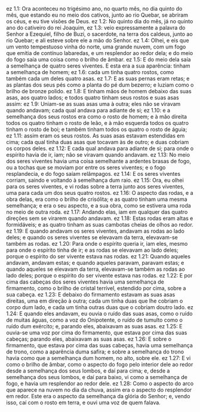 ez 1.1: Ora aconteceu no trigésimo ano, no quarto mês, no dia quinto do mês, que estando eu no meio dos cativos, junto ao rio Quebar, se abriram os céus, e eu tive visões de Deus.
ez 1.2: No quinto dia do mês, já no quinto ano do cativeiro do rei Joaquim,
ez 1.3: veio expressamente a palavra do Senhor a Ezequiel, filho de Buzi, o sacerdote, na terra dos caldeus, junto ao rio Quebar; e ali esteve sobre ele a mão do Senhor.
ez 1.4: Olhei, e eis que um vento tempestuoso vinha do norte, uma grande nuvem, com um fogo que emitia de contínuo labaredas, e um resplendor ao redor dela; e do meio do fogo saía uma coisa como o brilho de âmbar.
ez 1.5: E do meio dela saía a semelhança de quatro seres viventes. E esta era a sua aparência: tinham a semelhança de homem;
ez 1.6: cada um tinha quatro rostos, como também cada um deles quatro asas.
ez 1.7: E as suas pernas eram retas; e as plantas dos seus pés como a planta do pé dum bezerro; e luziam como o brilho de bronze polido.
ez 1.8: E tinham mãos de homem debaixo das suas asas, aos quatro lados; e todos quatro tinham seus rostos e suas asas assim:
ez 1.9: Uniam-se as suas asas uma à outra; eles não se viravam quando andavam; cada qual andava para adiante de si;
ez 1.10: e a semelhança dos seus rostos era como o rosto de homem; e à mão direita todos os quatro tinham o rosto de leão, e à mão esquerda todos os quatro tinham o rosto de boi; e também tinham todos os quatro o rosto de águia;
ez 1.11: assim eram os seus rostos. As suas asas estavam estendidas em cima; cada qual tinha duas asas que tocavam às de outro; e duas cobriam os corpos deles.
ez 1.12: E cada qual andava para adiante de si; para onde o espírito havia de ir, iam; não se viravam quando andavam.
ez 1.13: No meio dos seres viventes havia uma coisa semelhante a ardentes brasas de fogo, ou a tochas que se moviam por entre os seres viventes; e o fogo resplandecia, e do fogo saíam relâmpagos.
ez 1.14: E os seres viventes corriam, saindo e voltando à semelhança dum raio.
ez 1.15: Ora, eu olhei para os seres viventes, e vi rodas sobre a terra junto aos seres viventes, uma para cada um dos seus quatro rostos.
ez 1.16: O aspecto das rodas, e a obra delas, era como o brilho de crisólita; e as quatro tinham uma mesma semelhança; e era o seu aspecto, e a sua obra, como se estivera uma roda no meio de outra roda.
ez 1.17: Andando elas, iam em qualquer das quatro direções sem se virarem quando andavam.
ez 1.18: Estas rodas eram altas e formidáveis; e as quatro tinham as suas cambotas cheias de olhos ao redor.
ez 1.19: E quando andavam os seres viventes, andavam as rodas ao lado deles; e quando os seres viventes se elevavam da terra, elevavam-se também as rodas.
ez 1.20: Para onde o espírito queria ir, iam eles, mesmo para onde o espírito tinha de ir; e as rodas se elevavam ao lado deles; porque o espírito do ser vivente estava nas rodas.
ez 1.21: Quando aqueles andavam, andavam estas; e quando aqueles paravam, paravam estas; e quando aqueles se elevavam da terra, elevavam-se também as rodas ao lado deles; porque o espírito do ser vivente estava nas rodas.
ez 1.22: E por cima das cabeças dos seres viventes havia uma semelhança de firmamento, como o brilho de cristal terrível, estendido por cima, sobre a sua cabeça.
ez 1.23: E debaixo do firmamento estavam as suas asas direitas, uma em direção à outra; cada um tinha duas que lhe cobriam o corpo dum lado, e cada um tinha outras duas que o cobriam doutro lado.
ez 1.24: E quando eles andavam, eu ouvia o ruído das suas asas, como o ruído de muitas águas, como a voz do Onipotente, o ruído de tumulto como o ruído dum exército; e, parando eles, abaixavam as suas asas.
ez 1.25: E ouvia-se uma voz por cima do firmamento, que estava por cima das suas cabeças; parando eles, abaixavam as suas asas.
ez 1.26: E sobre o firmamento, que estava por cima das suas cabeças, havia uma semelhança de trono, como a aparência duma safira; e sobre a semelhança do trono havia como que a semelhança dum homem, no alto, sobre ele.
ez 1.27: E vi como o brilho de âmbar, como o aspecto do fogo pelo interior dele ao redor desde a semelhança dos seus lombos, e daí para cima; e, desde a semelhança dos seus lombos, e daí para baixo, vi como a semelhança de fogo, e havia um resplendor ao redor dele.
ez 1.28: Como o aspecto do arco que aparece na nuvem no dia da chuva, assim era o aspecto do resplendor em redor. Este era o aspecto da semelhança da glória do Senhor; e, vendo isso, caí com o rosto em terra, e ouvi uma voz de quem falava.
